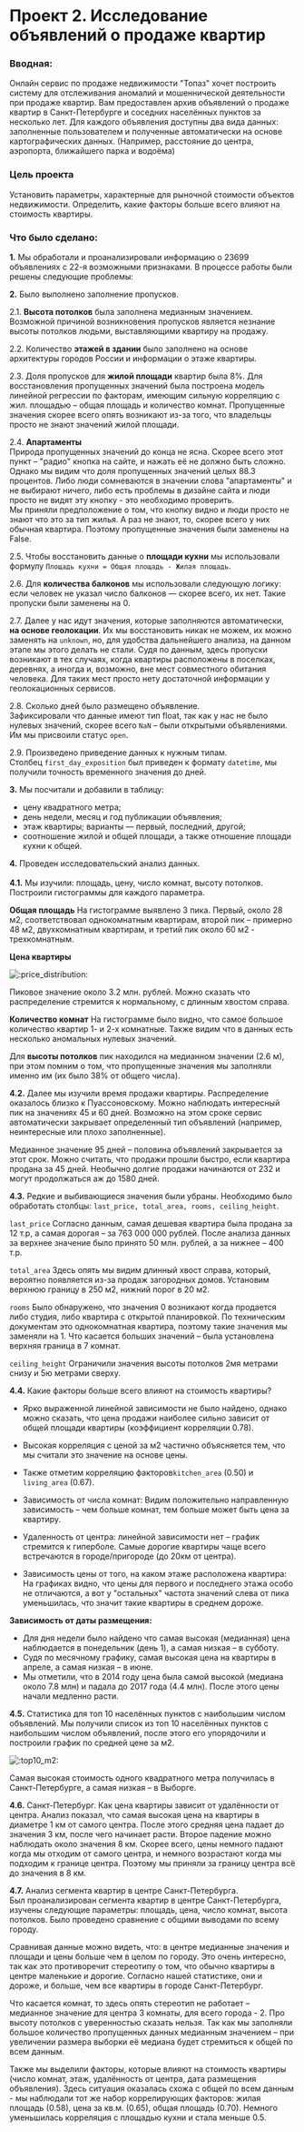 # Проект 2. Исследование объявлений о продаже квартир

### Вводная: 
Онлайн сервис по продаже недвижимости "Топаз" хочет построить систему для отслеживания аномалий и мошеннической деятельности при продаже квартир.
Вам предоставлен архив объявлений о продаже квартир в Санкт-Петербурге и соседних населённых пунктов за несколько лет. Для каждого объявления доступны два вида данных: заполненные пользователем и полученные автоматически на основе картографических данных. (Например, расстояние до центра, аэропорта, ближайшего парка и водоёма)

### Цель проекта 
Установить параметры, характерные для рыночной стоимости объектов недвижимости. Определить, какие факторы больше всего влияют на стоимость квартиры.

### Что было сделано:
**1.** Мы обработали и проанализировали информацию о 23699 объявлениях с 22-я возможными признаками. В процессе работы были решены следующие проблемы:<br>

**2.** Было выполнено заполнение пропусков. <br>

2.1. **Высота потолков** была заполнена медианным значением. Возможной причиной возникновения пропусков является незнание высоты потолков людьми, выставляющими квартиру на продажу.

2.2. Количество **этажей в здании** было заполнено на основе архитектуры городов России и информации о этаже квартиры.

2.3. Доля пропусков для **жилой площади** квартир была 8%. Для восстановления пропущенных значений была построена модель линейной регрессии по факторам, имеющим сильную корреляцию с жил. площадью – общая площадь и количество комнат.
Пропущенные значения скорее всего опять возникают из-за того, что владельцы просто не знают значений жилой площади.

2.4. **Апартаменты**<br>
Природа пропущенных значений до конца не ясна. Скорее всего этот пункт – "радио" кнопка на сайте, и нажать её не должно быть сложно. Однако мы видим что доля пропущенных значений целых 88.3 процентов. Либо люди сомневаются в значении слова "апартаменты" и не выбирают ничего, либо есть проблемы в дизайне сайта и люди просто не видят эту кнопку - это необходимо проверить.  
Мы приняли предположение о том, что кнопку видно и люди просто не знают что это за тип жилья. А раз не знают, то, скорее всего у них обычная квартира. Поэтому пропущенные значения были заменены на False.

2.5. Чтобы восстановить данные о **площади кухни** мы использовали формулу `Площадь кухни = Общая площадь - Жилая площадь`. 

2.6. Для **количества балконов** мы использовали следующую логику: если человек не указал число балконов — скорее всего, их нет. Такие пропуски были заменены на 0.

2.7. Далее у нас идут значения, которые заполняются автоматически, **на основе геолокации**. Их мы восстановить никак не можем, их можно заменять на `unknown`, но, для удобства дальнейшего анализа, на данном этапе мы этого делать не стали.
Судя по данным, здесь пропуски возникают в тех случаях, когда квартиры расположены в поселках, деревнях, а иногда и, возможно, вне мест совместного обитания человека. Для таких мест просто нету достаточной информации у геолокационных сервисов.

2.8. Сколько дней было размещено объявление. <br>
Зафиксировали что данные имеют тип float, так как у нас не было нулевых значений, скорее всего `NaN` – были открытыми объявлениями. Им мы присвоили статус `open`.

2.9. Произведено приведение данных к нужным типам.  <br>
Столбец `first_day_exposition` был приведен к формату `datetime`, мы получили точность временного значения до дней.

**3.** Мы посчитали и добавили в таблицу:

- цену квадратного метра;
- день недели, месяц и год публикации объявления;
- этаж квартиры; варианты — первый, последний, другой;
- соотношение жилой и общей площади, а также отношение площади кухни к общей.

**4.** Проведен исследовательский анализ данных.  
<br>
**4.1.** Мы изучили: площадь, цену, число комнат, высоту потолков. Построили гистограммы для каждого параметра.

**Общая площадь**
На гистограмме выявлено 3 пика. Первый, около 28 м2, соответствовал однокомнатным квартирам, второй пик – примерно 48 м2,  двухкомнатным квартирам, и третий пик около 60 м2 - трехкомнатным.

**Цена квартиры**

<img src="https://i.imgur.com/By8p7VF.png" alt=":price_distribution:" width="" height="" />

Пиковое значение около 3.2 млн. рублей. Можно сказать что распределение стремится к нормальному, с длинным хвостом справа.

**Количество комнат**
На гистограмме было видно, что самое большое количество квартир 1- и 2-х комнатные. Также видим что в данных есть несколько аномальных нулевых значений.

Для **высоты потолков** пик находился на медианном значении (2.6 м), при этом помним о том, что пропущенные значения мы заполняли именно им (их было 38% от общего числа). 

**4.2.** Далее мы изучили время продажи квартиры. Распределение оказалось близко к Пуассоновскому. Можно наблюдать интересный пик на значениях 45 и 60 дней. Возможно на этом сроке сервис автоматически закрывает определенный тип объявлений (например, неинтересные или плохо заполненные).

Медианное значение 95 дней – половина объявлений закрывается за этот срок. Можно считать, что продажи прошли быстро, если квартира продана за 45 дней. Необычно долгие продажи начинаются от 232 и могут продолжаться аж до 1580 дней.

**4.3.** Редкие и выбивающиеся значения были убраны. 
Необходимо было обработать столбцы: `last_price, total_area, rooms, ceiling_height`.

`last_price`
Согласно данным, самая дешевая квартира была продана за 12 т.р, а самая дорогая – за 763 000 000 рублей.
После анализа данных за верхнее значение было принято 50 млн. рублей, а за нижнее – 400 т.р. 

`total_area`
Здесь опять мы видим длинный хвост справа, который, вероятно появляется из-за продаж загородных домов. Установим верхнюю границу в 250 м2, нижний порог в 20 м2.

`rooms`
Было обнаружено, что значения 0 возникают когда продается либо студия, либо квартира с открытой планировкой. По техническим документам это однокомнатная квартира, поэтому такие значения мы заменяли на 1.
Что касается больших значений – была установлена верхняя граница в 7 комнат.

`ceiling_height`
Ограничили значения высоты потолков 2мя метрами снизу и 5ю метрами сверху.

**4.4.** Какие факторы больше всего влияют на стоимость квартиры?

* Ярко выраженной линейной зависимости не было найдено, однако можно сказать, что цена продажи наиболее сильно зависит от общей площади квартиры (коэффициент корреляции 0.78).  

* Высокая корреляция с ценой за м2 частично объясняется тем, что мы считали это значение на основе цены.
* Также отметим корреляцию факторов`kitchen_area` (0.50) и `living_area` (0.67).

* Зависимость от числа комнат:
    Видим положительно направленную зависимость – чем больше комнат, тем больше может быть цена за квартиру.

* Удаленность от центра: 
    линейной зависимости нет – график стремится к гиперболе. Самые дорогие квартиры чаще всего встречаются в городе/пригороде (до 20км от центра).

* Зависимость цены от того, на каком этаже расположена квартира: 
    На графиках видно, что цены для первого и последнего этажа особо не отличаются, а вот у "остальных" частота значений слева от пика уменьшилась, что значит такие квартиры в среднем дороже.

**Зависимость от даты размещения:**
- Для дня недели было найдено что самая высокая (медианная) цена наблюдается в понедельник (день 1), а самая низкая – в субботу.
- Судя по месячному графику, самая высокая цена на квартиры в апреле, а самая низкая – в июне.
- Мы отметили, что в 2014 году цена была самой высокой (медиана около 7.8 млн) и падала до 2017 года (4.4 млн). После этого цены начали медленно расти.

**4.5.** Статистика для топ 10 населённых пунктов с наибольшим числом объявлений.
Мы получили список из топ 10 населённых пунктов с наибольшим числом объявлений, после этого его упорядочили и построили график по средней цене за м2.

<img src="https://i.imgur.com/dP0H9T3.png" alt=":top10_m2:" width="" height="" />

Самая высокая стоимость одного квадратного метра получилась в Санкт-Петербурге, а самая низкая – в Выборге.

**4.6.** Санкт-Петербург. Как цена квартиры зависит от удалённости от центра.
Анализ показал, что самая высокая цена на квартиры в диаметре 1 км от самого центра. После этого средняя цена падает до значения 3 км, после чего начинает расти. Второе падение можно наблюдать около значения 8 км. Скорее всего, цены немного падают когда мы отходим от самого центра, и немного возрастают когда мы подходим к границе центра. Поэтому мы приняли за границу центра всё до значения в 8 км.

**4.7.** Анализ сегмента квартир в центре Санкт-Петербурга.  
Был проанализирован сегмента квартир в центре Санкт-Петербурга, изучены следующие параметры: площадь, цена, число комнат, высота потолков. Было проведено сравнение с общими выводами по всему городу.

Сравнивая данные можно видеть, что: в центре медианные значения и площади и цены больше чем в целом по городу.
Это очень интересно, так как это противоречит стереотипу о том, что обычно квартиры в центре маленькие и дорогие. Согласно нашей статистике, они и дороже, и больше, чем все квартиры в городе Санкт-Петербург.

Что касается комнат, то здесь опять стереотип не работает – медианное значение для центра 3 комнаты, для всего города - 2.
Про высоту потолков с уверенностью сказать нельзя. Так как мы заполняли большое количество пропущенных данных медианным значением – при увеличении размера выборки её медиана будет стремиться к общей по всем данным. 

Также мы выделили факторы, которые влияют на стоимость квартиры (число комнат, этаж, удалённость от центра, дата размещения объявления).
Здесь ситуация оказалась схожа с общей по всем данным - мы наблюдали тот же набор коррелирующих факторов: жилая площадь (0.58), цена за кв.м. (0.65), общая площадь (0.70). Немного уменьшилась корреляция с площадью кухни и стала меньше 0.5.
</br>

